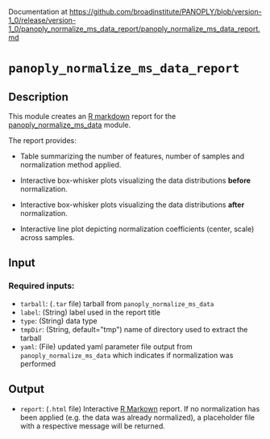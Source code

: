 Documentation at https://github.com/broadinstitute/PANOPLY/blob/version-1_0/release/version-1_0/panoply_normalize_ms_data_report/panoply_normalize_ms_data_report.md

# ```panoply_normalize_ms_data_report```

## Description

This module creates an [R markdown](https://rmarkdown.rstudio.com/) report for the [panoply_normalize_ms_data](https://github.com/broadinstitute/PANOPLY/wiki/Analysis-Modules%3A-panoply_normalize_ms_data) module.

The report provides:

* Table summarizing the number of features, number of samples and normalization method applied.

* Interactive box-whisker plots visualizing the data distributions **before** normalization.

* Interactive box-whisker plots visualizing the data distributions **after** normalization.

* Interactive line plot depicting normalization coefficients (center, scale) across samples.

## Input

### Required inputs:

* ```tarball```: (`.tar` file) tarball from ```panoply_normalize_ms_data```
* ```label```: (String) label used in the report title
* ```type```: (String) data type
* ```tmpDir```: (String, default="tmp") name of directory used to extract the tarball
* ```yaml```: (File) updated yaml parameter file output from ```panoply_normalize_ms_data``` which indicates if normalization was performed

## Output

* ```report```: (`.html` file) Interactive [R Markown](https://rmarkdown.rstudio.com/) report. If no normalization has been applied (e.g. the data was already normalized), a placeholder file with a respective message will be returned.
